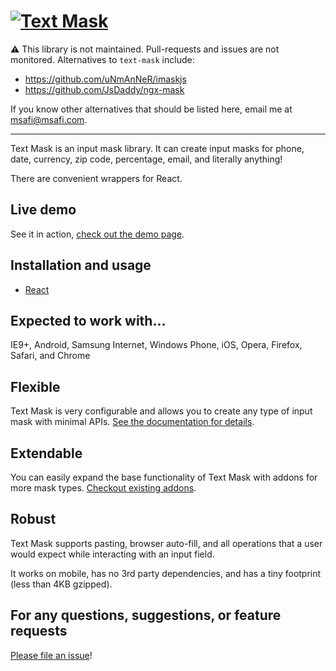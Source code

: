 # [![Text Mask](assets/logo.png)](https://github.com/text-mask/text-mask/#readme)

⚠️ This library is not maintained. Pull-requests and issues are not monitored. Alternatives to `text-mask` include:

* https://github.com/uNmAnNeR/imaskjs
* https://github.com/JsDaddy/ngx-mask

If you know other alternatives that should be listed here, email me at msafi@msafi.com.

-----

<!-- [![Build Status](https://travis-ci.org/text-mask/text-mask.svg?branch=master)](https://travis-ci.org/text-mask/text-mask) -->

Text Mask is an input mask library. It can create input masks for phone, date, currency, zip code, percentage, email, 
and literally anything!

There are convenient wrappers for React.

## Live demo

See it in action, [check out the demo page](https://text-mask.github.io/text-mask/).

## Installation and usage

* [React](react#readme)
## Expected to work with...

IE9+, Android, Samsung Internet, Windows Phone, iOS, Opera, Firefox, Safari, and Chrome

## Flexible

Text Mask is very configurable and allows you to create any type of input mask with minimal APIs.
[See the documentation for details](https://github.com/text-mask/text-mask/blob/master/componentDocumentation.md#readme).

## Extendable

You can easily expand the base functionality of Text Mask with addons for more mask types. 
[Checkout existing addons](https://github.com/text-mask/text-mask/tree/master/addons/#readme).

## Robust

Text Mask supports pasting, browser auto-fill, and all operations that a user would expect while interacting with
an input field.

It works on mobile, has no 3rd party dependencies, and has a tiny footprint (less than 4KB gzipped).

## For any questions, suggestions, or feature requests

[Please file an issue](https://github.com/text-mask/text-mask/issues)!
